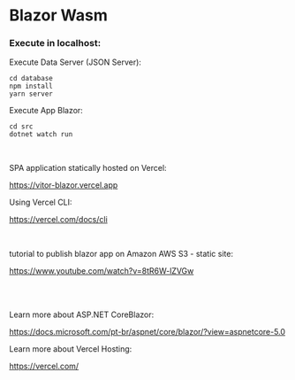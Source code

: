 # Blazor Wasm

### Execute in localhost:

Execute Data Server (JSON Server):
```
cd database
npm install
yarn server
```

Execute App Blazor:
```
cd src
dotnet watch run
```


<br>

SPA application statically hosted on Vercel: 

<https://vitor-blazor.vercel.app>


Using Vercel CLI:

<https://vercel.com/docs/cli>


<br>

tutorial to publish blazor app on Amazon AWS S3 - static site: 

<https://www.youtube.com/watch?v=8tR6W-lZVGw>


<br>
<br>


Learn more about ASP.NET CoreBlazor:

<https://docs.microsoft.com/pt-br/aspnet/core/blazor/?view=aspnetcore-5.0>


Learn more about Vercel Hosting:

<https://vercel.com/>